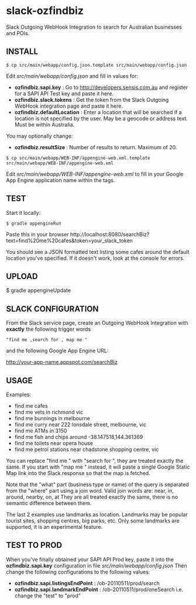slack-ozfindbiz
===============

Slack Outgoing WebHook Integration to search for Australian businesses and POIs.


INSTALL
-------

`$ cp src/main/webapp/config.json.template src/main/webapp/config.json`

Edit *src/main/webapp/config.json* and fill in values for:

* **ozfindbiz.sapi.key** : Go to http://developers.sensis.com.au and register for a SAPI API Test key and paste it here.
* **ozfindbiz.slack.tokens** : Get the token from the Slack Outgoing WebHook integration page and paste it here.
* **ozfindbiz.defaultLocation** : Enter a location that will be searched if a location is not specified by the user. May be a geocode or address text. Must be within Australia.

You may optionally change:

* **ozfindbiz.resultSize** : Number of results to return. Maximum of 20.


`$ cp src/main/webapp/WEB-INF/appengine-web.xml.template src/main/webapp/WEB-INF/appengine-web.xml`

Edit *src/main/webapp/WEB-INF/appengine-web.xml* to fill in your Google App Engine application name within the
**<application></application>** tags.


TEST
----

Start it locally:

`$ gradle appengineRun`

Paste this in your browser
http://localhost:8080/searchBiz?text=find%20me%20cafes&token=your_slack_token

You should see a JSON formatted text listing some cafes around the default location you've specified.
If it doesn't work, look at the console for errors.


UPLOAD
------
$ gradle appengineUpdate


SLACK CONFIGURATION
-------------------
From the Slack service page, create an Outgoing WebHook Integration with **exactly** the following trigger words

`"find me ,search for , map me "`

and the following Google App Engine URL:

http://your-app-name.appspot.com/searchBiz 


USAGE
-----
Examples:

* find me cafes
* find me vets in richmond vic
* find me bunnings in melbourne
* find me curry near 222 lonsdale street, melbourne, vic
* find me ATMs in 3150
* find me fish and chips around -38.147518,144.361369
* find me toilets near opera house
* find me petrol stations near chadstone shopping centre, vic

You can replace "find me " with "search for ", they are treated exactly the same.
If you start with "map me " instead, it will paste a single Google Static Map link into the Slack response so that the map is fetched.

Note that the "what" part (business type or name) of the query is separated from the "where" part using a join word.
Valid join words are: near, in, around, nearby, on, at 
They are all treated exactly the same, there is no semantic difference between them.

The last 2 examples use landmarks as location. Landmarks may be popular tourist sites, shopping centres, big parks, etc. 
Only some landmarks are supported, it is an experimental feature.


TEST TO PROD
------------
When you've finally obtained your SAPI API Prod key, paste it into the 
**ozfindbiz.sapi.key**
configuration in file
*src/main/webapp/config.json*
Then change the following configurations to the following values:
* **ozfindbiz.sapi.listingsEndPoint** : /ob-20110511/prod/search
* **ozfindbiz.sapi.landmarkEndPoint** : /ob-20110511/prod/oneSearch
i.e. change the "test" to "prod"

 
